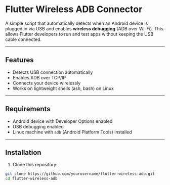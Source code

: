 # Flutter Wireless ADB Connector

A simple script that automatically detects when an Android device is plugged in via USB and enables **wireless debugging** (ADB over Wi-Fi). This allows Flutter developers to run and test apps without keeping the USB cable connected.

---

## Features

- Detects USB connection automatically  
- Enables ADB over TCP/IP  
- Connects your device wirelessly  
- Works on lightweight shells (ash, bash) on Linux  

---

## Requirements

- Android device with Developer Options enabled  
- USB debugging enabled  
- Linux machine with `adb` (Android Platform Tools) installed  

---

## Installation

1. Clone this repository:

```sh
git clone https://github.com/yourusername/flutter-wireless-adb.git
cd flutter-wireless-adb
